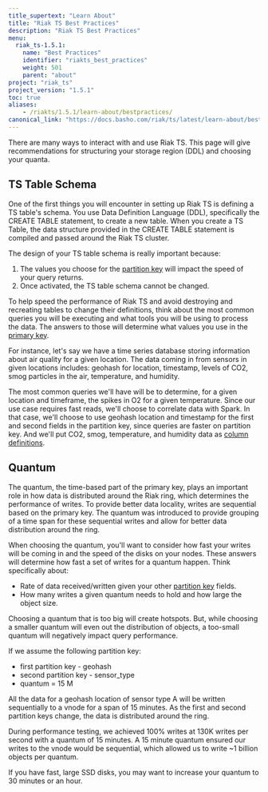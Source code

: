 ```yaml
---
title_supertext: "Learn About"
title: "Riak TS Best Practices"
description: "Riak TS Best Practices"
menu:
  riak_ts-1.5.1:
    name: "Best Practices"
    identifier: "riakts_best_practices"
    weight: 501
    parent: "about"
project: "riak_ts"
project_version: "1.5.1"
toc: true
aliases:
    - /riakts/1.5.1/learn-about/bestpractices/
canonical_link: "https://docs.basho.com/riak/ts/latest/learn-about/bestpractices"
---
```



[glossary bucket]: http://docs.basho.com/riak/kv/2.2.0/learn/glossary/#bucket
[planning column def]: ../../using/planning/#column-definitions
[planning partition]: ../../using/planning/#partition-key
[planning primary]: ../../using/planning/#primary-key


There are many ways to interact with and use Riak TS. This page will give recommendations for structuring your storage region (DDL) and choosing your quanta.


## TS Table Schema

One of the first things you will encounter in setting up Riak TS is defining a TS table's schema.  You use Data Definition Language (DDL), specifically the CREATE TABLE statement, to create a new table. When you create a TS Table, the data structure provided in the CREATE TABLE statement is compiled and passed around the Riak TS cluster.

The design of your TS table schema is really important because:

1. The values you choose for the [partition key][planning partition] will impact the speed of your query returns.
2. Once activated, the TS table schema cannot be changed.

To help speed the performance of Riak TS and avoid destroying and recreating tables to change their definitions, think about the most common queries you will be executing and what tools you will be using to process the data. The answers to those will determine what values you use in the [primary key][planning primary].

For instance, let's say we have a time series database storing information about air quality for a given location. The data coming in from sensors in given locations includes: geohash for location, timestamp, levels of CO2, smog particles in the air, temperature, and humidity.

The most common queries we'll have will be to determine, for a given location and timeframe, the spikes in O2 for a given temperature. Since our use case requires fast reads, we'll choose to correlate data with Spark. In that case, we'll choose to use geohash location and timestamp for the first and second fields in the partition key, since queries are faster on partition key. And we'll put CO2, smog, temperature, and humidity data as [column definitions][planning column def].


## Quantum

The quantum, the time-based part of the primary key, plays an important role in how data is distributed around the Riak ring, which determines the performance of writes. To provide better data locality, writes are sequential based on the primary key. The quantum was introduced to provide grouping of a time span for these sequential writes and allow for better data distribution around the ring.

When choosing the quantum, you'll want to consider how fast your writes will be coming in and the speed of the disks on your nodes. These answers will determine how fast a set of writes for a quantum happen. Think specifically about:

* Rate of data received/written given your other [partition key][planning partition] fields.
* How many writes a given quantum needs to hold and how large the object size.

Choosing a quantum that is too big will create hotspots. But, while choosing a smaller quantum will even out the distribution of objects, a too-small quantum will negatively impact query performance.

If we assume the following partition key:

* first partition key - geohash
* second partition key - sensor_type
* quantum = 15 M

All the data for a geohash location of sensor type A will be written sequentially to a vnode for a span of 15 minutes. As the first and second partition keys change, the data is distributed around the ring.

During performance testing, we achieved 100% writes at 130K writes per second with a quantum of 15 minutes. A 15 minute quantum ensured our writes to the vnode would be sequential, which allowed us to write ~1 billion objects per quantum.

If you have fast, large SSD disks, you may want to increase your quantum to 30 minutes or an hour.
